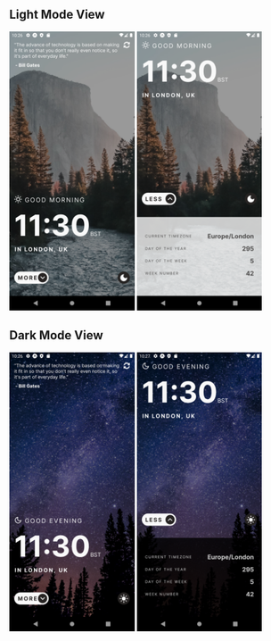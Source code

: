 ## Light Mode View

<img src="mobile-view-image/light-1.png" height="500"> <img src="mobile-view-image/light-2.png" height="500">

## Dark Mode View

<img src="mobile-view-image/dark-1.png" height="500"> <img src="mobile-view-image/dark-2.png" height="500">
